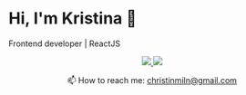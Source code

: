 # Hi, I'm Kristina 👋

Frontend developer | ReactJS

<p align='center'>
   <a href="https://www.linkedin.com/in/christinmeln/">
       <img src="https://img.shields.io/badge/linkedin-%230077B5.svg?&style=for-the-badge&logo=linkedin&logoColor=white"/>
   </a>
   <a href="https://t.me/imchrist">
       <img src="https://img.shields.io/badge/Telegram-2CA5E0?style=for-the-badge&logo=telegram&logoColor=white"/>
   </a>
<p align='center'>
   📫 How to reach me: <a href='mailto:christinmiln@gmail.com'>christinmiln@gmail.com</a>
</p>
